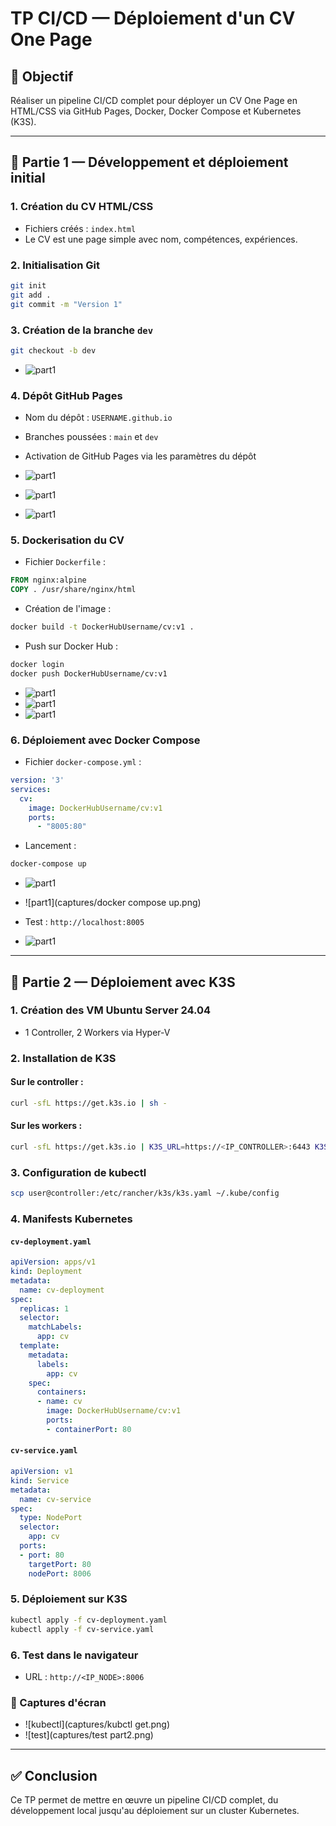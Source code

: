 
# TP CI/CD — Déploiement d'un CV One Page

## 🎯 Objectif
Réaliser un pipeline CI/CD complet pour déployer un CV One Page en HTML/CSS via GitHub Pages, Docker, Docker Compose et Kubernetes (K3S).

---

## 🧩 Partie 1 — Développement et déploiement initial

### 1. Création du CV HTML/CSS
- Fichiers créés : `index.html`
- Le CV est une page simple avec nom, compétences, expériences.

### 2. Initialisation Git
```bash
git init
git add .
git commit -m "Version 1"
```

### 3. Création de la branche `dev`
```bash
git checkout -b dev
```

- ![part1](captures/1.png)

### 4. Dépôt GitHub Pages
- Nom du dépôt : `USERNAME.github.io`
- Branches poussées : `main` et `dev`
- Activation de GitHub Pages via les paramètres du dépôt

- ![part1](captures/2.png)
- ![part1](captures/4.png)
- ![part1](captures/3.png)

### 5. Dockerisation du CV
- Fichier `Dockerfile` :
```Dockerfile
FROM nginx:alpine
COPY . /usr/share/nginx/html
```
- Création de l'image :
```bash
docker build -t DockerHubUsername/cv:v1 .
```
- Push sur Docker Hub :
```bash
docker login
docker push DockerHubUsername/cv:v1
```
- ![part1](captures/5.png)
- ![part1](captures/6.png)
- ![part1](captures/7.png)

### 6. Déploiement avec Docker Compose
- Fichier `docker-compose.yml` :
```yaml
version: '3'
services:
  cv:
    image: DockerHubUsername/cv:v1
    ports:
      - "8005:80"
```
- Lancement :
```bash
docker-compose up
```
- ![part1](captures/docker-compose.png)
- ![part1](captures/docker compose up.png)

- Test : `http://localhost:8005`

- ![part1](captures/8.png)

---

## 🧩 Partie 2 — Déploiement avec K3S

### 1. Création des VM Ubuntu Server 24.04
- 1 Controller, 2 Workers via Hyper-V

### 2. Installation de K3S
#### Sur le controller :
```bash
curl -sfL https://get.k3s.io | sh -
```
#### Sur les workers :
```bash
curl -sfL https://get.k3s.io | K3S_URL=https://<IP_CONTROLLER>:6443 K3S_TOKEN=<TOKEN> sh -
```

### 3. Configuration de kubectl
```bash
scp user@controller:/etc/rancher/k3s/k3s.yaml ~/.kube/config
```

### 4. Manifests Kubernetes
#### `cv-deployment.yaml`
```yaml
apiVersion: apps/v1
kind: Deployment
metadata:
  name: cv-deployment
spec:
  replicas: 1
  selector:
    matchLabels:
      app: cv
  template:
    metadata:
      labels:
        app: cv
    spec:
      containers:
      - name: cv
        image: DockerHubUsername/cv:v1
        ports:
        - containerPort: 80
```

#### `cv-service.yaml`
```yaml
apiVersion: v1
kind: Service
metadata:
  name: cv-service
spec:
  type: NodePort
  selector:
    app: cv
  ports:
  - port: 80
    targetPort: 80
    nodePort: 8006
```

### 5. Déploiement sur K3S
```bash
kubectl apply -f cv-deployment.yaml
kubectl apply -f cv-service.yaml
```

### 6. Test dans le navigateur
- URL : `http://<IP_NODE>:8006`

### 📸 Captures d'écran
- ![kubectl](captures/kubctl get.png)
- ![test](captures/test part2.png)

---

## ✅ Conclusion
Ce TP permet de mettre en œuvre un pipeline CI/CD complet, du développement local jusqu'au déploiement sur un cluster Kubernetes.
